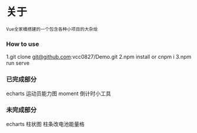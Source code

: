 # 关于
    Vue全家桶搭建的一个包含各种小项目的大杂烩

### How to use 
1.git clone git@github.com:vcc0827/Demo.git
2.npm install or cnpm i
3.npm run serve

### 已完成部分
echarts 运动员能力图
moment 倒计时小工具

### 未完成部分
echarts 柱状图 柱条改电池能量格
<img :src="./assets/graphical.png">
